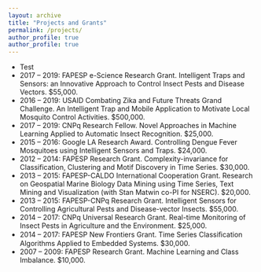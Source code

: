 ```yaml
---
layout: archive
title: "Projects and Grants"
permalink: /projects/
author_profile: true
author_profile: true
---
```


* Test
* 2017 – 2019: FAPESP e-Science Research Grant. Intelligent Traps and Sensors: an Innovative Approach to Control Insect Pests and Disease Vectors. $55,000.
* 2016 – 2019: USAID Combating Zika and Future Threats Grand Challenge. An Intelligent Trap and Mobile Application to Motivate Local Mosquito Control Activities. $500,000.
* 2017 – 2019: CNPq Research Fellow. Novel Approaches in Machine Learning Applied to Automatic Insect Recognition. $25,000.
* 2015 – 2016: Google LA Research Award. Controlling Dengue Fever Mosquitoes using Intelligent Sensors and Traps. $24,000.
* 2012 – 2014: FAPESP Research Grant. Complexity-invariance for Classification, Clustering and Motif Discovery in Time Series. $30,000.
* 2013 – 2015: FAPESP-CALDO International Cooperation Grant. Research on Geospatial Marine Biology Data Mining using Time Series, Text Mining and Visualization (with Stan Matwin co-PI for NSERC). $20,000.
* 2013 – 2015: FAPESP-CNPq Research Grant. Intelligent Sensors for Controlling Agricultural Pests and Disease-vector Insects. $55,000.
* 2014 – 2017: CNPq Universal Research Grant. Real-time Monitoring of Insect Pests in Agriculture and the Environment. $25,000.
* 2014 – 2017: FAPESP New Frontiers Grant. Time Series Classiﬁcation Algorithms Applied to Embedded Systems. $30,000.
* 2007 – 2009: FAPESP Research Grant. Machine Learning and Class Imbalance. $10,000.

